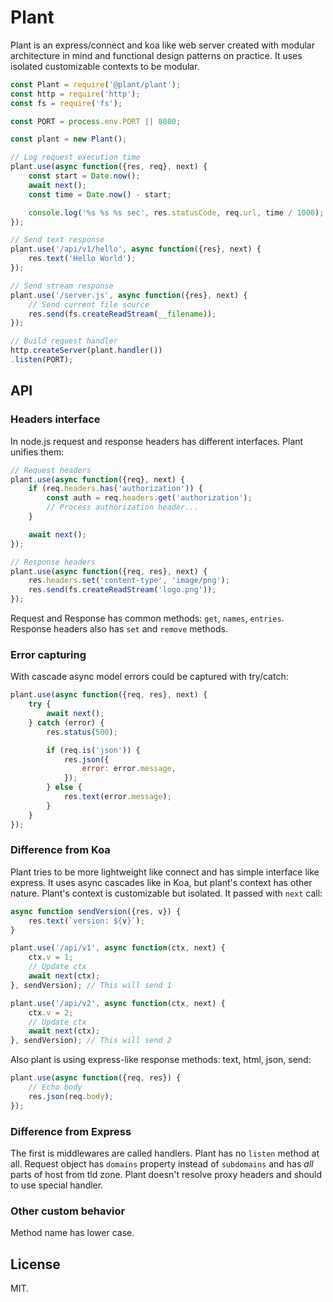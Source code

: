# Plant

Plant is an express/connect and koa like web server created with modular architecture in mind
and functional design patterns on practice. It uses isolated customizable contexts to be modular.

```javascript
const Plant = require('@plant/plant');
const http = require('http');
const fs = require('fs');

const PORT = process.env.PORT || 8080;

const plant = new Plant();

// Log request execution time
plant.use(async function({res, req}, next) {
    const start = Date.now();
    await next();
    const time = Date.now() - start;

    console.log('%s %s %s sec', res.statusCode, req.url, time / 1000);
});

// Send text response
plant.use('/api/v1/hello', async function({res}, next) {
    res.text('Hello World');
});

// Send stream response
plant.use('/server.js', async function({res}, next) {
    // Send current file source
    res.send(fs.createReadStream(__filename));
});

// Build request handler
http.createServer(plant.handler())
.listen(PORT);
```
## API

### Headers interface

In node.js request and response headers has different interfaces. Plant unifies them:

```javascript
// Request headers
plant.use(async function({req}, next) {
    if (req.headers.has('authorization')) {
        const auth = req.headers.get('authorization');
        // Process authorization header...
    }

    await next();
});

// Response headers
plant.use(async function({req, res}, next) {
    res.headers.set('content-type', 'image/png');
    res.send(fs.createReadStream('logo.png'));
});
```

Request and Response has common methods: `get`, `names`, `entries`. Response headers also has `set` and `remove` methods.

### Error capturing

With cascade async model errors could be captured with try/catch:

```javascript
plant.use(async function({req, res}, next) {
    try {
        await next();
    } catch (error) {
        res.status(500);

        if (req.is('json')) {
            res.json({
                error: error.message,
            });
        } else {
            res.text(error.message);
        }
    }
});
```

### Difference from Koa

Plant tries to be more lightweight like connect and has simple interface like express. It uses async cascades like in Koa, but plant's context has other nature. Plant's context is customizable but isolated. It passed with `next` call:

```javascript
async function sendVersion({res, v}) {
    res.text(`version: ${v}`);
}

plant.use('/api/v1', async function(ctx, next) {
    ctx.v = 1;
    // Update ctx
    await next(ctx);
}, sendVersion); // This will send 1

plant.use('/api/v2', async function(ctx, next) {
    ctx.v = 2;
    // Update ctx
    await next(ctx);
}, sendVersion); // This will send 2
```

Also plant is using express-like response methods: text, html, json, send:

```javascript
plant.use(async function({req, res}) {
    // Echo body
    res.json(req.body);
});
```

### Difference from Express

The first is middlewares are called handlers. Plant has no `listen` method at all. Request object has `domains` property instead of `subdomains` and has *all* parts of host from tld zone. Plant doesn't resolve proxy headers and should to use special handler.

### Other custom behavior

Method name has lower case.

## License

MIT.
